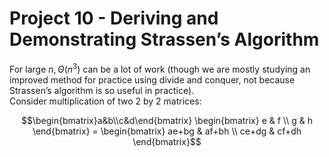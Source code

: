 # Project 10 - Deriving and Demonstrating Strassen’s Algorithm  

For large $n, \Theta(n^{3})$ can be a lot of work (though we are mostly studying an improved method for practice using divide and conquer, not because Strassen’s algorithm is so useful in practice).  
Consider multiplication of two 2 by 2 matrices:  

$$\begin{bmatrix}a&b\\c&d\end{bmatrix} \begin{bmatrix} e & f \\ g & h \end{bmatrix} = \begin{bmatrix} ae+bg & af+bh \\ ce+dg & cf+dh \end{bmatrix}$$  

